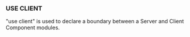 ### USE CLIENT
"use client" is used to declare a boundary between a Server and Client Component modules. 